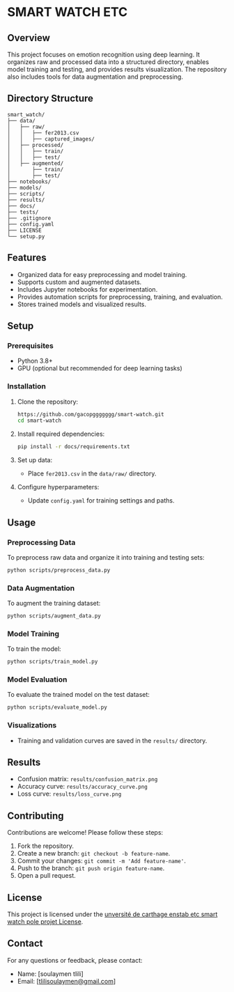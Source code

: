 # SMART WATCH ETC

## Overview
This project focuses on emotion recognition using deep learning. It organizes raw and processed data into a structured directory, enables model training and testing, and provides results visualization. The repository also includes tools for data augmentation and preprocessing.

## Directory Structure
```
smart_watch/
├── data/
│   ├── raw/
│   │   ├── fer2013.csv
│   │   ├── captured_images/
│   ├── processed/
│   │   ├── train/
│   │   ├── test/
│   ├── augmented/
│       ├── train/
│       ├── test/
├── notebooks/
├── models/
├── scripts/
├── results/
├── docs/
├── tests/
├── .gitignore
├── config.yaml
├── LICENSE
└── setup.py
```

## Features
- Organized data for easy preprocessing and model training.
- Supports custom and augmented datasets.
- Includes Jupyter notebooks for experimentation.
- Provides automation scripts for preprocessing, training, and evaluation.
- Stores trained models and visualized results.

## Setup
### Prerequisites
- Python 3.8+
- GPU (optional but recommended for deep learning tasks)

### Installation
1. Clone the repository:
   ```bash
   https://github.com/gacopggggggg/smart-watch.git
   cd smart-watch
   ```
2. Install required dependencies:
   ```bash
   pip install -r docs/requirements.txt
   ```

3. Set up data:
   - Place `fer2013.csv` in the `data/raw/` directory.

4. Configure hyperparameters:
   - Update `config.yaml` for training settings and paths.

## Usage
### Preprocessing Data
To preprocess raw data and organize it into training and testing sets:
```bash
python scripts/preprocess_data.py
```

### Data Augmentation
To augment the training dataset:
```bash
python scripts/augment_data.py
```

### Model Training
To train the model:
```bash
python scripts/train_model.py
```

### Model Evaluation
To evaluate the trained model on the test dataset:
```bash
python scripts/evaluate_model.py
```

### Visualizations
- Training and validation curves are saved in the `results/` directory.

## Results
- Confusion matrix: `results/confusion_matrix.png`
- Accuracy curve: `results/accuracy_curve.png`
- Loss curve: `results/loss_curve.png`

## Contributing
Contributions are welcome! Please follow these steps:
1. Fork the repository.
2. Create a new branch: `git checkout -b feature-name`.
3. Commit your changes: `git commit -m 'Add feature-name'`.
4. Push to the branch: `git push origin feature-name`.
5. Open a pull request.

## License
This project is licensed under the [unversité de carthage enstab etc smart watch pole projet  License](LICENSE).

## Contact
For any questions or feedback, please contact:
- Name: [soulaymen tlili]
- Email: [tlilisoulaymen@gmail.com]

